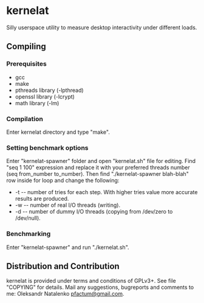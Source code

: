 kernelat
===============

Silly userspace utility to measure desktop interactivity under different loads.

Compiling
-------

### Prerequisites

* gcc
* make
* pthreads library (-lpthread)
* openssl library (-lcrypt)
* math library (-lm)

### Compilation

Enter kernelat directory and type "make".

### Setting benchmark options

Enter "kernelat-spawner" folder and open "kernelat.sh" file for editing. Find "seq 1 100" expression and replace it with your preferred threads number (seq from_number to_number). Then find "./kernelat-spawner blah-blah" row inside for loop and change the following:

* -t -- number of tries for each step. With higher tries value more accurate results are produced.
* -w -- number of real I/O threads (writing).
* -d -- number of dummy I/O threads (copying from /dev/zero to /dev/null).

### Benchmarking

Enter "kernelat-spawner" and run "./kernelat.sh".

Distribution and Contribution
-----------------------------

kernelat is provided under terms and conditions of GPLv3+. See file "COPYING" for details. Mail any suggestions, bugreports and comments to me: Oleksandr Natalenko <pfactum@gmail.com>.